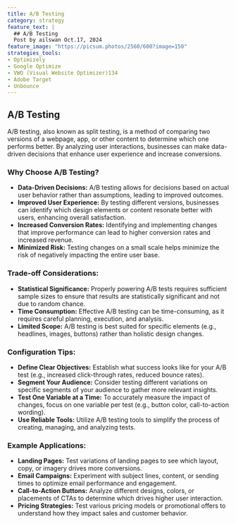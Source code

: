 ```yaml
---
title: A/B Testing
category: strategy
feature_text: |
  ## A/B Testing
  Post by ailswan Oct.17, 2024
feature_image: "https://picsum.photos/2560/600?image=150"
strategies_tools:
- Optimizely
- Google Optimize
- VWO (Visual Website Optimizer)134
- Adobe Target
- Unbounce
---
```

## A/B Testing
A/B testing, also known as split testing, is a method of comparing two versions of a webpage, app, or other content to determine which one performs better. By analyzing user interactions, businesses can make data-driven decisions that enhance user experience and increase conversions.

### Why Choose A/B Testing?
- **Data-Driven Decisions:** A/B testing allows for decisions based on actual user behavior rather than assumptions, leading to improved outcomes.
- **Improved User Experience:** By testing different versions, businesses can identify which design elements or content resonate better with users, enhancing overall satisfaction.
- **Increased Conversion Rates:** Identifying and implementing changes that improve performance can lead to higher conversion rates and increased revenue.
- **Minimized Risk:** Testing changes on a small scale helps minimize the risk of negatively impacting the entire user base.

### Trade-off Considerations:
- **Statistical Significance:** Properly powering A/B tests requires sufficient sample sizes to ensure that results are statistically significant and not due to random chance.
- **Time Consumption:** Effective A/B testing can be time-consuming, as it requires careful planning, execution, and analysis.
- **Limited Scope:** A/B testing is best suited for specific elements (e.g., headlines, images, buttons) rather than holistic design changes.

### Configuration Tips:
- **Define Clear Objectives:** Establish what success looks like for your A/B test (e.g., increased click-through rates, reduced bounce rates).
- **Segment Your Audience:** Consider testing different variations on specific segments of your audience to gather more relevant insights.
- **Test One Variable at a Time:** To accurately measure the impact of changes, focus on one variable per test (e.g., button color, call-to-action wording).
- **Use Reliable Tools:** Utilize A/B testing tools to simplify the process of creating, managing, and analyzing tests.

### Example Applications:
- **Landing Pages:** Test variations of landing pages to see which layout, copy, or imagery drives more conversions.
- **Email Campaigns:** Experiment with subject lines, content, or sending times to optimize email performance and engagement.
- **Call-to-Action Buttons:** Analyze different designs, colors, or placements of CTAs to determine which drives higher user interaction.
- **Pricing Strategies:** Test various pricing models or promotional offers to understand how they impact sales and customer behavior.

